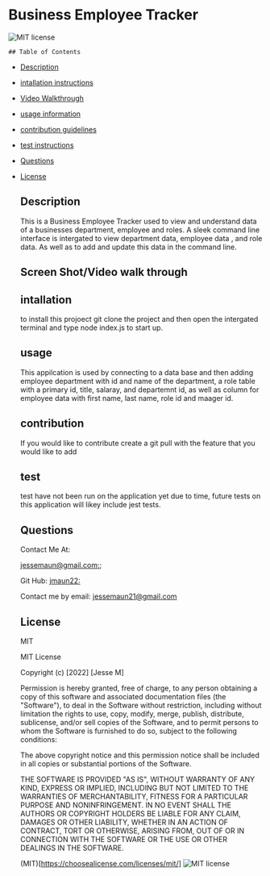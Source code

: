# Business Employee Tracker
  
  ![MIT license](https://img.shields.io/badge/license-MIT-blue.svg)

    ## Table of Contents
  - [Description](#description)
  - [intallation instructions](#intallation)
   - [Video Walkthrough](#Screen)
  - [usage information](#usage)
  - [contribution guidelines](#contribution)
  - [test instructions](#test)
  - [Questions](#Questions)
  - [License](#License)



    ## Description
    This is a Business Employee Tracker used to view and understand data of a businesses department, employee and roles. A sleek command line interface is intergated to view department data, employee data , and role data. As well as to add and update this data in the command line. 
    ## Screen Shot/Video walk through
    

    ## intallation 
    to install this projoect git clone the project and then open the intergated terminal and type node index.js to start up. 


    ## usage 

    This appilcation is used by connecting to a data base and then adding employee department with id and name of the department, a role table with a primary id, title, salaray, and departemnt id, as well as column for employee data with first name, last name, role id and maager id.

    ## contribution

    If you would like to contribute create a git pull with the feature that you would like to add

    ## test 

    test have not been run on the application yet due to time, future tests on this application will likey include jest tests.

    ## Questions

    Contact Me At:



    [jessemaun@gmail.com:](jessemaun@gmail.com);

    Git Hub:
    [jmaun22:](https://github.com/Jmaun22)

    Contact me by email: jessemaun21@gmail.com

    ## License
    MIT
  
    
    MIT License

    Copyright (c) [2022] [Jesse M]
    
    Permission is hereby granted, free of charge, to any person obtaining a copy
    of this software and associated documentation files (the "Software"), to deal
    in the Software without restriction, including without limitation the rights
    to use, copy, modify, merge, publish, distribute, sublicense, and/or sell
    copies of the Software, and to permit persons to whom the Software is
    furnished to do so, subject to the following conditions:
    
    The above copyright notice and this permission notice shall be included in all
    copies or substantial portions of the Software.
    
    THE SOFTWARE IS PROVIDED "AS IS", WITHOUT WARRANTY OF ANY KIND, EXPRESS OR
    IMPLIED, INCLUDING BUT NOT LIMITED TO THE WARRANTIES OF MERCHANTABILITY,
    FITNESS FOR A PARTICULAR PURPOSE AND NONINFRINGEMENT. IN NO EVENT SHALL THE
    AUTHORS OR COPYRIGHT HOLDERS BE LIABLE FOR ANY CLAIM, DAMAGES OR OTHER
    LIABILITY, WHETHER IN AN ACTION OF CONTRACT, TORT OR OTHERWISE, ARISING FROM,
    OUT OF OR IN CONNECTION WITH THE SOFTWARE OR THE USE OR OTHER DEALINGS IN THE
    SOFTWARE.


    (MIT)[https://choosealicense.com/licenses/mit/]
    ![MIT license](https://img.shields.io/badge/license-MIT-blue.svg)

   

  
  
